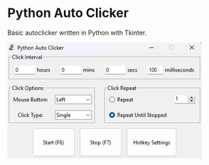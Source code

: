 # Python Auto Clicker

Basic autoclicker written in Python with Tkinter.

![interface](interface.png)
